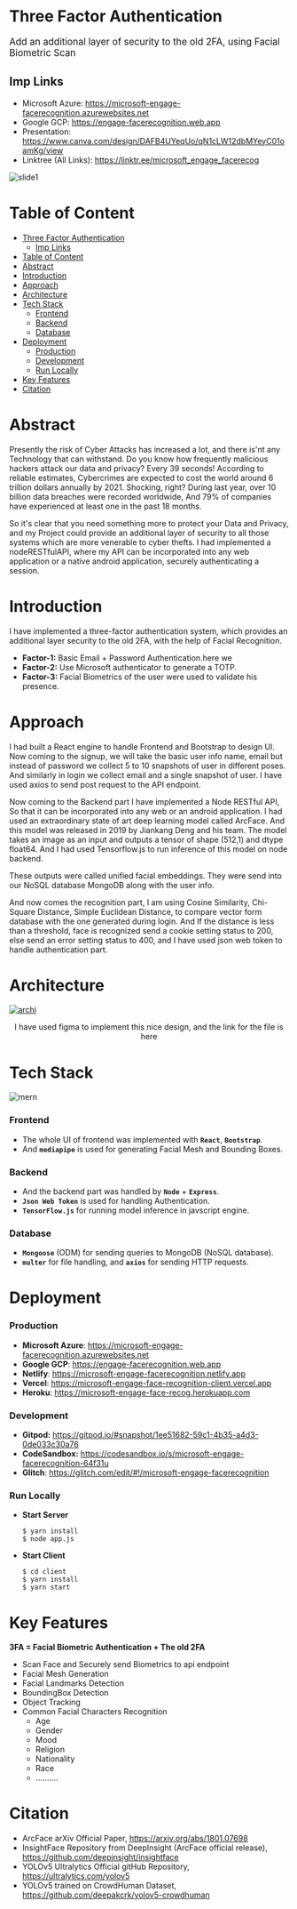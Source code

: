 # Three Factor Authentication
<span style="font-size:1.2em;">Add an additional layer of security to the old 2FA, using Facial Biometric Scan</span>
## Imp Links
- Microsoft Azure: https://microsoft-engage-facerecognition.azurewebsites.net
- Google GCP: https://engage-facerecognition.web.app
- Presentation: https://www.canva.com/design/DAFB4UYeqUo/qN1cLW12dbMYeyC01oamKg/view
- Linktree (All Links): https://linktr.ee/microsoft_engage_facerecog

![slide1](docs/presentation/Slide1.png)
# Table of Content
- [Three Factor Authentication](#three-factor-authentication)
  - [Imp Links](#imp-links)
- [Table of Content](#table-of-content)
- [Abstract](#abstract)
- [Introduction](#introduction)
- [Approach](#approach)
- [Architecture](#architecture)
- [Tech Stack](#tech-stack)
    - [Frontend](#frontend)
    - [Backend](#backend)
    - [Database](#database)
- [Deployment](#deployment)
    - [Production](#production)
    - [Development](#development)
    - [Run Locally](#run-locally)
- [Key Features](#key-features)
- [Citation](#citation)


# Abstract
Presently the risk of Cyber Attacks has increased a lot, and there is'nt any Technology that can withstand. Do you know how frequently malicious hackers attack our data and privacy? Every 39 seconds! According to reliable estimates, Cybercrimes are expected to cost the world around 6 trillion dollars annually by 2021.  Shocking, right? During last year, over 10 billion data breaches were recorded worldwide, And 79% of companies have experienced at least one in the past 18 months.

So it's clear that you need something more to protect your Data and Privacy, and my Project could provide an additional layer of security to all those systems which are more venerable to cyber thefts. I had implemented a nodeRESTfulAPI, where my API can be incorporated into any web application or a native android application, securely authenticating a session.

# Introduction
 I have implemented a three-factor authentication system, which provides an additional layer security to the old 2FA, with the help of Facial Recognition.

- **Factor-1:** Basic Email + Password Authentication.here we
- **Factor-2:** Use Microsoft authenticator to generate a TOTP.
- **Factor-3:**  Facial Biometrics of the user were used to validate his presence.
<!-- In the first step basic user info were taken along with password, In the second step first user has to scan the qr code using any authenticator app to register himself and then has to input correct totp in time generated by this authenticator, In the third step  -->
# Approach
I had built a React engine to handle Frontend and Bootstrap to design UI. Now coming to the signup, we will take the basic user info name, email but instead of password we collect 5 to 10 snapshots of user in different poses. And similarly in login we collect email and a single snapshot of user. I have used axios to send post request to the API endpoint.

Now coming to the Backend part I have implemented a Node RESTful API, So that it can be incorporated into any web or an android application. I had used an extraordinary state of art deep learning model called ArcFace. And this model was released in 2019 by Jiankang Deng and his team. The model takes an image as an input and outputs a tensor of shape (512,1) and dtype float64. And I had used Tensorflow.js to run inference of this model on node backend. 

These outputs were called unified facial embeddings. They were send into our NoSQL database MongoDB along with the user info.

And now comes the recognition part, I am using Cosine Similarity, Chi-Square Distance, Simple Euclidean Distance, to compare vector form database with the one generated during login. And If the distance is less than a threshold, face is recognized send a cookie setting status to 200, else send an error setting status to 400, and I have used json web token to handle authentication part.
# Architecture
[![archi](docs/asserts/Architecture.png)](https://www.figma.com/file/7zmI0oLfl8JrWI6OjIU0mm/Microsoft-Engage-FaceRecognition)
<div align="center">I have used figma to implement this nice design, and the link for the file is <a src="https://www.figma.com/file/7zmI0oLfl8JrWI6OjIU0mm/">here</a></div>

# Tech Stack
![mern](docs/asserts/mern.png)
### Frontend
- The whole UI of frontend was implemented with **`React`**, **`Bootstrap`**.
- And **`mediapipe`** is used for generating Facial Mesh and Bounding Boxes.
### Backend
- And the backend part was handled by **`Node`** + **`Express`**.
-  **`Json Web Token`** is used for handling Authentication.
-  **`TensorFlow.js`** for running model inference in javscript engine.
### Database
-  **`Mongoose`** (ODM) for sending queries to MongoDB (NoSQL database).
-  **`multer`** for file handling, and **`axios`** for sending HTTP requests.

# Deployment
### Production
- **Microsoft Azure**: https://microsoft-engage-facerecognition.azurewebsites.net
- **Google GCP**: https://engage-facerecognition.web.app
- **Netlify**: https://microsoft-engage-facerecognition.netlify.app
- **Vercel**: https://microsoft-engage-face-recognition-client.vercel.app
- **Heroku**: https://microsoft-engage-face-recog.herokuapp.com
### Development
- **Gitpod:** https://gitpod.io/#snapshot/1ee51682-59c1-4b35-a4d3-0de033c30a76
- **CodeSandbox:** https://codesandbox.io/s/microsoft-engage-facerecognition-64f31u
- **Glitch**: https://glitch.com/edit/#!/microsoft-engage-facerecognition
### Run Locally
- <b>Start Server</b>

  ```
  $ yarn install
  $ node app.js
  ```
- <b>Start Client</b>

  ```
  $ cd client
  $ yarn install
  $ yarn start
  ```
# Key Features
**3FA = Facial Biometric Authentication + The old 2FA**
- Scan Face and Securely send Biometrics to api endpoint
- Facial Mesh Generation
- Facial Landmarks Detection
- BoundingBox Detection
- Object Tracking
- Common Facial Characters Recognition
    - Age
    - Gender
    - Mood
    - Religion
    - Nationality
    - Race 
    - ..........
# Citation
- ArcFace arXiv Official Paper, https://arxiv.org/abs/1801.07698
- InsightFace Repository from DeepInsight (ArcFace official release), https://github.com/deepinsight/insightface
- YOLOv5 Ultralytics Official gitHub Repository, https://ultralytics.com/yolov5
- YOLOv5 trained on CrowdHuman Dataset, https://github.com/deepakcrk/yolov5-crowdhuman

